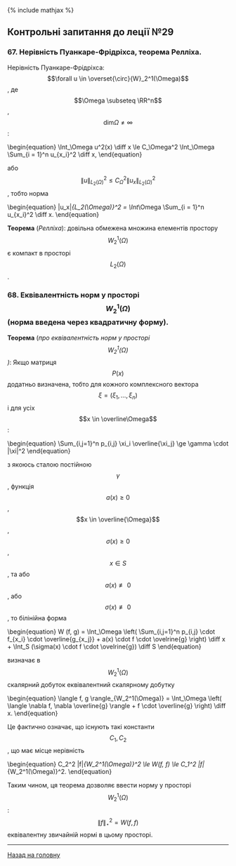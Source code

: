 <!--DEBUG-->

{% include mathjax %}

## Контрольні запитання до леції №29

### 67. Нерівність Пуанкаре-Фрідріхса, теорема Релліха.

Нерівність Пуанкаре-Фрідріхса: $$\forall u \in \overset{\circ}{W}_2^1(\Omega)$$, де $$\Omega \subseteq \RR^n$$, $$\text{dim} \Omega \ne \infty$$:

\begin{equation}
	\Int_\Omega u^2(x) \diff x \le C_\Omega^2 \Int_\Omega \Sum_{i = 1}^n u_{x_i}^2 \diff x,
\end{equation}

або $$\|u\|_{L_2(\Omega)}^2 \le C_\Omega^2 \|u_x\|_{L_2(\Omega)}^2$$, тобто норма

\begin{equation}
	\|u_x\|_{L_2(\Omega)}^2 = \Int_\Omega \Sum_{i = 1}^n u_{x_i}^2 \diff x.
\end{equation}

**Теорема** (_Релліха_): довільна обмежена множина елементів простору $$W_2^1(\Omega)$$ є компакт в просторі $$L_2(\Omega)$$.

### 68. Еквівалентність норм у просторі $$W_2^1(\Omega)$$ (норма введена через квадратичну форму).

**Теорема** (_про еквівалентність норм у просторі $$W_2^1(\Omega)$$)_: Якщо матриця $$P(x)$$ додатньо визначена, тобто для кожного комплексного вектора $$\xi = (\xi_1, \ldots, \xi_n)$$ і для усіх $$x \in \overline\Omega$$:

\begin{equation}
	\Sum_{i,j=1}^n p_{i,j} \xi_i \overline{\xi_j} \ge \gamma \cdot \|\xi\|^2
\end{equation}

з якоюсь сталою постійною $$\gamma$$, функція $$a(x) \ge 0$$, $$x \in \overline{\Omega}$$, $$\sigma(x) \ge 0$$, $$x \in S$$, та або $$a(x) \not\equiv 0$$, або $$\sigma(x)\not\equiv 0$$, то білінійна форма

\begin{equation}
	W (f, g) = \Int_\Omega \left( \Sum_{i,j=1}^n p_{i,j} \cdot f_{x_i} \cdot \overline{g_{x_j}} + a(x) \cdot f \cdot \ovelrine{g} \right) \diff x + \Int_S (\sigma(x) \cdot f \cdot \ovelrine{g}) \diff S
\end{equation}

визначає в $$W_2^1(\Omega)$$ скалярний добуток еквівалентний скалярному добутку 

\begin{equation}
	\langle f, g \rangle_{W_2^1(\Omega)} = \Int_\Omega \left( \langle \nabla f, \nabla \overline{g} \rangle + f \cdot \overline{g} \right) \diff x.
\end{equation}

Це фактично означає, що існують такі константи $$C_1, C_2$$, що має місце нерівність

\begin{equation}
	C_2^2 \|f\|_{W_2^1(\Omega)}^2 \le W(f, f) \le C_1^2 \|f\|_{W_2^1(\Omega)}^2.
\end{equation}

Таким чином, ця теорема дозволяє ввести норму у просторі $$W_2^1(\Omega)$$: $$\|f\|_\star^2 = W(f, f)$$ еквівалентну звичайній нормі в цьому просторі.


---

[Назад на головну](../README.md)
